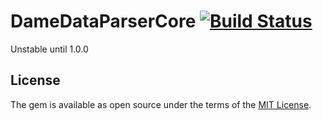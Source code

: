 # DameDataParserCore [![Build Status](https://travis-ci.org/Masa331/damedata_parser_core.svg?branch=master)](https://travis-ci.org/Masa331/damedata_parser_core)

Unstable until 1.0.0

## License

The gem is available as open source under the terms of the [MIT License](http://opensource.org/licenses/MIT).
